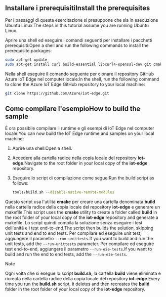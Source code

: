 ## <a name="install-the-prerequisites"></a><span data-ttu-id="01e93-101">Installare i prerequisiti</span><span class="sxs-lookup"><span data-stu-id="01e93-101">Install the prerequisites</span></span>

<span data-ttu-id="01e93-102">Per i passaggi di questa esercitazione si presuppone che sia in esecuzione Ubuntu Linux.</span><span class="sxs-lookup"><span data-stu-id="01e93-102">The steps in this tutorial assume you are running Ubuntu Linux.</span></span>

<span data-ttu-id="01e93-103">Aprire una shell ed eseguire i comandi seguenti per installare i pacchetti prerequisiti:</span><span class="sxs-lookup"><span data-stu-id="01e93-103">Open a shell and run the following commands to install the prerequisite packages:</span></span>

```bash
sudo apt-get update
sudo apt-get install curl build-essential libcurl4-openssl-dev git cmake libssl-dev uuid-dev valgrind libglib2.0-dev libtool autoconf
```

<span data-ttu-id="01e93-104">Nella shell eseguire il comando seguente per clonare il repository GitHub Azure IoT Edge nel computer locale:</span><span class="sxs-lookup"><span data-stu-id="01e93-104">In the shell, run the following command to clone the Azure IoT Edge GitHub repository to your local machine:</span></span>

```bash
git clone https://github.com/Azure/iot-edge.git
```

## <a name="how-to-build-the-sample"></a><span data-ttu-id="01e93-105">Come compilare l'esempio</span><span class="sxs-lookup"><span data-stu-id="01e93-105">How to build the sample</span></span>

<span data-ttu-id="01e93-106">È ora possibile compilare il runtime e gli esempi di IoT Edge nel computer locale:</span><span class="sxs-lookup"><span data-stu-id="01e93-106">You can now build the IoT Edge runtime and samples on your local machine:</span></span>

1. <span data-ttu-id="01e93-107">Aprire una shell.</span><span class="sxs-lookup"><span data-stu-id="01e93-107">Open a shell.</span></span>

1. <span data-ttu-id="01e93-108">Accedere alla cartella radice nella copia locale del repository **iot-edge**.</span><span class="sxs-lookup"><span data-stu-id="01e93-108">Navigate to the root folder in your local copy of the **iot-edge** repository.</span></span>

1. <span data-ttu-id="01e93-109">Eseguire lo script di compilazione come segue:</span><span class="sxs-lookup"><span data-stu-id="01e93-109">Run the build script as follows:</span></span>

    ```sh
    tools/build.sh --disable-native-remote-modules
    ```

<span data-ttu-id="01e93-110">Questo script usa l'utilità **cmake** per creare una cartella denominata **build** nella cartella radice della copia locale del repository **iot-edge** e generare un makefile.</span><span class="sxs-lookup"><span data-stu-id="01e93-110">This script uses the **cmake** utility to create a folder called **build** in the root folder of your local copy of the **iot-edge** repository and generate a makefile.</span></span> <span data-ttu-id="01e93-111">Lo script quindi compila la soluzione senza eseguire i test dell'unità e i test end-to-end.</span><span class="sxs-lookup"><span data-stu-id="01e93-111">The script then builds the solution, skipping unit tests and end to end tests.</span></span> <span data-ttu-id="01e93-112">Per compilare ed eseguire unit test, aggiungere il parametro `--run-unittests`.</span><span class="sxs-lookup"><span data-stu-id="01e93-112">If you want to build and run the unit tests, add the `--run-unittests` parameter.</span></span> <span data-ttu-id="01e93-113">Per compilare ed eseguire test end-to-end, aggiungere il parametro `--run-e2e-tests`.</span><span class="sxs-lookup"><span data-stu-id="01e93-113">If you want to build and run the end to end tests, add the `--run-e2e-tests`.</span></span>

> [!NOTE]
> <span data-ttu-id="01e93-114">Ogni volta che si esegue lo script **build.sh**, la cartella **build** viene eliminata e ricreata nella cartella radice della copia locale del repository **iot-edge**.</span><span class="sxs-lookup"><span data-stu-id="01e93-114">Every time you run the **build.sh** script, it deletes and then recreates the **build** folder in the root folder of your local copy of the **iot-edge** repository.</span></span>